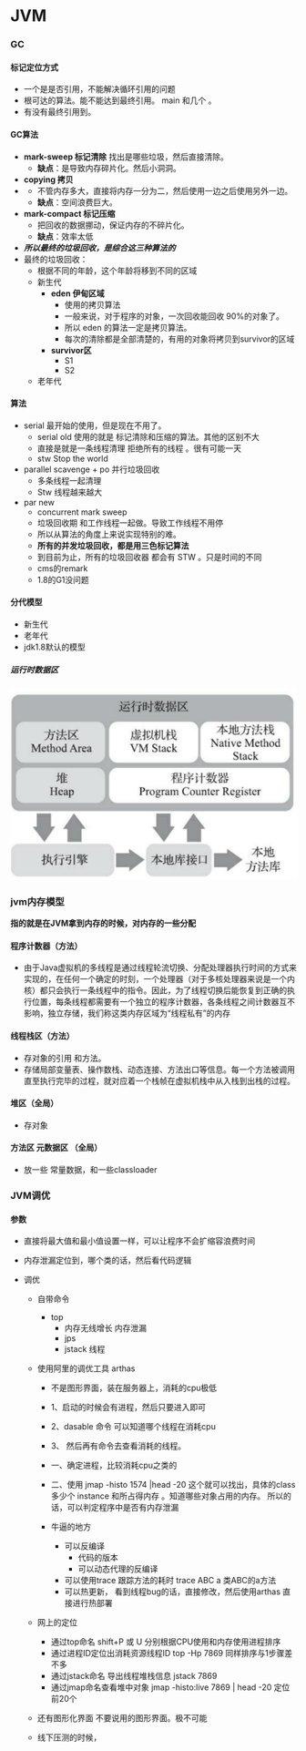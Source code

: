 # JVM

### GC

#### 标记定位方式

- 一个是是否引用，不能解决循环引用的问题
- 根可达的算法。能不能达到最终引用。 main  和几个 。
- 有没有最终引用到。

#### GC算法

- **mark-sweep 标记清除**  找出是哪些垃圾，然后直接清除。
  - **缺点**：是导致内存碎片化。然后小洞洞。
- **copying 拷贝** 
- 
  - 不管内存多大，直接将内存一分为二，然后使用一边之后使用另外一边。
  - **缺点**：空间浪费巨大。
- **mark-compact 标记压缩**
  - 把回收的数据挪动，保证内存的不碎片化。
  - **缺点**：效率太低 
- ***所以最终的垃圾回收，是综合这三种算法的***
- 最终的垃圾回收：
  - 根据不同的年龄，这个年龄将移到不同的区域
  - 新生代
    - **eden 伊甸区域**
      - 使用的拷贝算法
      - 一般来说，对于程序的对象，一次回收能回收 90%的对象了。
      - 所以 eden 的算法一定是拷贝算法。
      - 每次的清除都是全部清楚的，有用的对象将拷贝到survivor的区域
    - **survivor区**
      - S1
      - S2
  - 老年代

#### 算法

- serial  最开始的使用，但是现在不用了。
  - serial old 使用的就是  标记清除和压缩的算法。其他的区别不大
  - 直接是就是一条线程清理 拒绝所有的线程 。很有可能一天
  - stw  Stop the world
- parallel  scavenge  +  po  并行垃圾回收
  - 多条线程一起清理
  - Stw   线程越来越大
- par new
  - concurrent mark sweep
  - 垃圾回收期 和工作线程一起做。导致工作线程不用停
  - 所以从算法的角度上来说实现特别的难。
  - **所有的并发垃圾回收，都是用三色标记算法**
  - 到目前为止，所有的垃圾回收器  都会有 STW 。只是时间的不同
  - cms的remark  
  - 1.8的G1没问题



#### 分代模型

- 新生代
- 老年代
- jdk1.8默认的模型





##### 运行时数据区

![](image\java运行时数据区域.jpg)



### jvm内存模型

**指的就是在JVM拿到内存的时候，对内存的一些分配**

#### 程序计数器（方法）

- 由于Java虚拟机的多线程是通过线程轮流切换、分配处理器执行时间的方式来实现的，在任何一个确定的时刻，一个处理器（对于多核处理器来说是一个内核）都只会执行一条线程中的指令。因此，为了线程切换后能恢复到正确的执行位置，每条线程都需要有一个独立的程序计数器，各条线程之间计数器互不影响，独立存储，我们称这类内存区域为“线程私有”的内存

#### 线程栈区（方法）

- 存对象的引用 和方法。
- 存储局部变量表、操作数栈、动态连接、方法出口等信息。每一个方法被调用直至执行完毕的过程，就对应着一个栈帧在虚拟机栈中从入栈到出栈的过程。

#### 堆区（全局）

- 存对象 

#### 方法区 元数据区 （全局）

- 放一些 常量数据，和一些classloader



### JVM调优

#### 参数

- 直接将最大值和最小值设置一样，可以让程序不会扩缩容浪费时间

- 内存泄漏定位到，哪个类的话，然后看代码逻辑

- 调优

  - 自带命令  

    - top
      - 内存无线增长 内存泄漏
      - jps
      - jstack  线程  

  - 使用阿里的调优工具  arthas

    - 不是图形界面，装在服务器上，消耗的cpu极低
    - 1、启动的时候会有进程，然后只要进入即可
    - 2、dasable 命令 可以知道哪个线程在消耗cpu
    - 3、 然后再有命令去查看消耗的线程。

    - 一、确定进程，比较消耗cpu之类的
    - 二、使用 jmap -histo 1574 |head -20  这个就可以找出，具体的class   多少个  instance  和所占得内存  。知道哪些对象占用的内存。  所以的话，可以判定程序中是否有内存泄漏
    - 牛逼的地方
      - 可以反编译
        - 代码的版本
        - 可以动态代理的反编译
      - 可以使用trace  跟踪方法的耗时   trace ABC   a    类ABC的a方法
      - 可以热更新， 看到线程bug的话，直接修改，然后使用arthas 直接进行热部署

  - 网上的定位

    - 通过top命名 shift+P 或 U 分别根据CPU使用和内存使用进程排序
    - 通过进程ID定位出消耗资源线程ID top -Hp 7869 同样排序与1步骤差不多
    - 通过jstack命名 导出线程堆栈信息 jstack 7869
    - 通过jmap命名查看堆中对象 jmap -histo:live 7869 | head -20 定位前20个

  - 还有图形化界面   不要说用的图形界面。极不可能

  - 线下压测的时候，

​	









